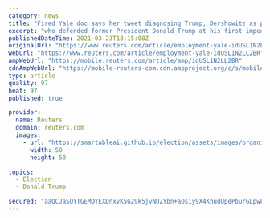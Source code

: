 ```yaml
---
category: news
title: "Fired Yale doc says her tweet diagnosing Trump, Dershowitz as psychotic was free speech"
excerpt: "who defended former President Donald Trump at his first impeachment trial. Bandy Lee, in a complaint filed in Connecticut federal court on Monday, accused Yale of breach of contract and wrongful termination, and said her tweet claiming Dershowitz had ..."
publishedDateTime: 2021-03-23T18:15:00Z
originalUrl: "https://www.reuters.com/article/employment-yale-idUSL1N2LL2BR"
webUrl: "https://www.reuters.com/article/employment-yale-idUSL1N2LL2BR"
ampWebUrl: "https://mobile.reuters.com/article/amp/idUSL1N2LL2BR"
cdnAmpWebUrl: "https://mobile-reuters-com.cdn.ampproject.org/c/s/mobile.reuters.com/article/amp/idUSL1N2LL2BR"
type: article
quality: 97
heat: 97
published: true

provider:
  name: Reuters
  domain: reuters.com
  images:
    - url: "https://smartableai.github.io/election/assets/images/organizations/reuters.com-50x50.jpg"
      width: 50
      height: 50

topics:
  - Election
  - Donald Trump

secured: "aaQCJaSQYTGEMOYEXDnxvK5G29k5jvNUZYbn+aOsiy9X4KhudUpePburGLpwP0HPeJZyq5iQY0iF/6sT4SiYysUiHZgSVTj+tgsTGa3thHApe36tPmNhYp4VZuDzbXudxcWHgjYh2kL+t2sqX2Jp9v6q/U7yECUtdJ8G6Z/M02d7sDgtJat4L+xJSVjm+eTxGjRIwlm71InkShzKNWbYTKdFEHq9g6MZsEaXi7abhUWP27rgSooLXw7s3LA0t4VNvkgwDG1WJkZuMpUlc4F1soLKhpln8tlchga7/tlcu0qaMrJ8wehV2gt2iT/L63CB810XZRb8hkBHmz4qPeUb7DSIq1st0Ci8iaZG8Uama5s=;JLMwbQOvoPIJ4soIxzVU5Q=="
---
```


